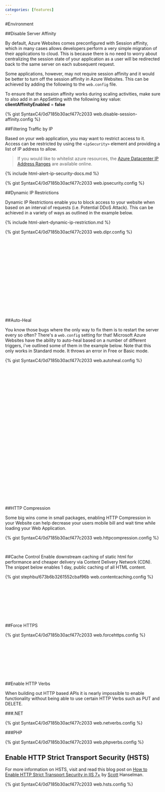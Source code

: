 ```yaml
---
categories: [features]
---
```


#Environment

##Disable Server Affinity

By default, Azure Websites comes preconfigured with Session affinity, which in many cases allows developers perform a very simple migration of their applications to cloud. This is because there is no need to worry about centralizing the session state of your application as a user will be redirected back to the same server on each subsequent request.

Some applications, however, may not require session affinity and it would be better to turn off the session affinity in Azure Websites. This can be achieved by adding the following to the `web.config` file.

To ensure that the session affinity works during scaling activities, make sure to also add in an AppSetting with the following key value: **clientAffinityEnabled** = **false**


{% gist SyntaxC4/0d7185b30acf477c2033 web.disable-session-affinity.config %}

##Filtering Traffic by IP

Based on your web application, you may want to restrict access to it. Access can be restricted by using the `<ipSecurity>` element and providing a list of IP address to allow.

> If you would like to whitelist azure resources, the [Azure Datacenter IP Address Ranges](https://msdn.microsoft.com/en-us/library/azure/dn175718.aspx) are available online.

{% include html-alert-ip-security-docs.md %}

{% gist SyntaxC4/0d7185b30acf477c2033 web.ipsecurity.config %}

##Dynamic IP Restrictions

Dynamic IP Restrictions enable you to block access to your website when based on an interval of requests (i.e. Potential DDoS Attack). This can be achieved in a variety of ways as outlined in the example below.

{% include html-alert-dynamic-ip-restriction.md %}

{% gist SyntaxC4/0d7185b30acf477c2033 web.dipr.config %}

<noscript>
<pre>
  <?xml version="1.0" encoding="utf-8"?>
  <configuration>
    <system.webServer>
      <security>
        <!-- Full Dynamic IP Restriction Documentation: http://www.iis.net/learn/get-started/whats-new-in-iis-8/iis-80-dynamic-ip-address-restrictions -->
        <dynamicIpSecurity> <!-- Change status code by adding the attribute: denyAction="[AbortRequest | Forbidden | NotFound | Unauthorized]" -->
          <!-- Scenario #1: Deny by Concurrent Requests -->
          <denyByConcurrentRequests enabled="true" maxConcurrentRequests="10"/>
          <!-- Scenario #2: Deny by Request Rate -->
          <denyByRequestRate enabled="true" maxRequests="10" requestIntervalInMilliseconds="2000"/>
          <!-- Scenario #3: Combine Deny by Request Rate & Deny by Concurrent Requests -->
        </dynamicIpSecurity>
      </security>
    </system.webServer>
  </configuration>
</pre>
</noscript>

##Auto-Heal

You know those bugs where the only way to fix them is to restart the server every so often? There's a `web.config` setting for that! Microsoft Azure Websites have the ability to auto-heal based on a number of different triggers, i've outlined some of them in the example below. Note that this only works in Standard mode. It throws an error in Free or Basic mode.

{% gist SyntaxC4/0d7185b30acf477c2033 web.autoheal.config %}

<noscript>
<pre>
  <?xml version="1.0" encoding="utf-8"?>
  <configuration>
    <system.webServer>
      <monitoring>
        <triggers>
          <!-- Scenario #1: Recycling based on Request Count -->
          <requests count="1000" timeInterval="00:10:00"/>
          <!-- Scenario #2: Recycling based on slow requests -->
          <slowRequests timeTaken="00:00:45" count="20" timeInterval="00:02:00" />
          <!-- Scenario #3: Logging an event (or recycling) based on HTTP status code(s) -->
          <statusCode>
          <add statusCode="500" subStatusCode="100" win32StatusCode="0" count="10" timeInterval="00:00:30"/>
          </statusCode>
          <!-- Scenario #4: Taking custom actions (or recycling/logging) based on memory limit -->
          <memory privateBytesInKB="800000"/>
        </triggers>
        <!-- Scenario #1 & #2 Action -->
        <actions value="Recycle"/>
        <!-- Scenario #3 Action -->
        <actions value="LogEvent"/>
        <!-- Scenario #4 Action -->
        <actions value="CustomAction">
        <customAction exe="d:\home\procdump.exe" parameters="-accepteula w3wp d:\home\w3wp_PID_%1%_" />
        </actions>
      </monitoring>
    </system.webServer>
  </configuration>
</pre>
</noscript>

##HTTP Compression

Some big wins come in small packages, enabling HTTP Compression in your Website can help decrease your users mobile bill and wait time while loading your Web Application.

{% gist SyntaxC4/0d7185b30acf477c2033 web.httpcompression.config %}

<noscript>
<pre>

</pre>
</noscript>

##Cache Control
Enable downstream caching of static html for performance and cheaper delivery via Content Delivery Network (CDN).  The snippet below enables 1 day, public caching of all HTML content.

{% gist stephbu/673b6b3261552cbaf96b web.contentcaching.config %}

<noscript>
<pre>
<configuration>
 <system.webServer>
   <staticContent>
     <clientCache cacheControlCustom="public" cacheControlMode="UseMaxAge" cacheControlMaxAge="1.00:00:00" />
   </staticContent>
 </system.webServer>
</configuration>
</pre>
</noscript>

##Force HTTPS

{% gist SyntaxC4/0d7185b30acf477c2033 web.forcehttps.config %}

<noscript>
<pre>
<rule name="Redirect to HTTPS" stopProcessing="true">
  <match url="(.*)" />
  <conditions>
    <add input="{HTTPS}" pattern="^OFF$" />
  </conditions>
  <action type="Redirect" url="https://{HTTP_HOST}/{R:1}" redirectType="Permanent" />
</rule>
</pre>
</noscript>

##Enable HTTP Verbs

When building out HTTP based APIs it is nearly impossible to enable functionality without being able to use certain HTTP Verbs such as PUT and DELETE.

###.NET 

{% gist SyntaxC4/0d7185b30acf477c2033 web.netverbs.config %}

###PHP

{% gist SyntaxC4/0d7185b30acf477c2033 web.phpverbs.config %}

## Enable HTTP Strict Transport Security (HSTS)

For more information on HSTS, visit and read this blog post on [How to Enable HTTP Strict Transport Security in IIS 7+](http://www.hanselman.com/blog/HowToEnableHTTPStrictTransportSecurityHSTSInIIS7.aspx) by [Scott](http://hanselman.com) Hanselman.

{% gist SyntaxC4/0d7185b30acf477c2033 web.hsts.config %}
